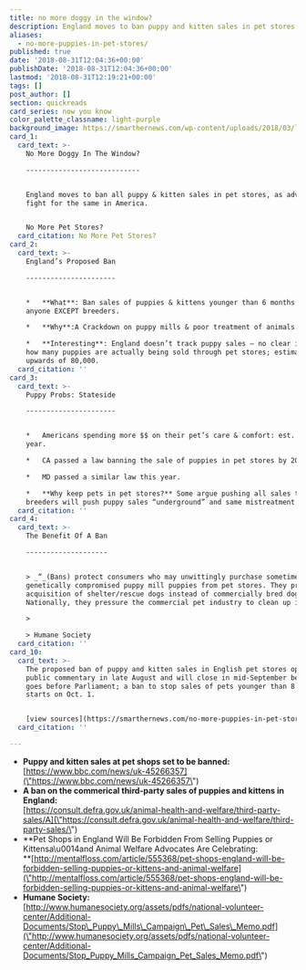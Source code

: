 ```yaml
---
title: no more doggy in the window?
description: England moves to ban puppy and kitten sales in pet stores. is america next?
aliases:
  - no-more-puppies-in-pet-stores/
published: true
date: '2018-08-31T12:04:36+00:00'
publishDate: '2018-08-31T12:04:36+00:00'
lastmod: '2018-08-31T12:19:21+00:00'
tags: []
post_author: []
section: quickreads
card_series: now you know
color_palette_classname: light-purple
background_image: https://smarthernews.com/wp-content/uploads/2018/03/lab_puppy_hero.jpg
card_1:
  card_text: >-
    No More Doggy In The Window?

    ----------------------------


    England moves to ban all puppy & kitten sales in pet stores, as advocates
    fight for the same in America.


    No More Pet Stores?
  card_citation: No More Pet Stores?
card_2:
  card_text: >-
    England’s Proposed Ban

    ----------------------


    *   **What**: Ban sales of puppies & kittens younger than 6 months old by
    anyone EXCEPT breeders.

    *   **Why**:A Crackdown on puppy mills & poor treatment of animals.

    *   **Interesting**: England doesn’t track puppy sales – no clear idea of
    how many puppies are actually being sold through pet stores; estimates
    upwards of 80,000.
  card_citation: ''
card_3:
  card_text: >-
    Puppy Probs: Stateside

    ----------------------


    *   Americans spending more $$ on their pet’s care & comfort: est. $70B this
    year.

    *   CA passed a law banning the sale of puppies in pet stores by 2019.

    *   MD passed a similar law this year.

    *   **Why keep pets in pet stores?** Some argue pushing all sales to
    breeders will push puppy sales “underground” and same mistreatment to occur.
  card_citation: ''
card_4:
  card_text: >-
    The Benefit Of A Ban

    --------------------


    > _“_(Bans) protect consumers who may unwittingly purchase sometimes sick or
    genetically compromised puppy mill puppies from pet stores. They promote the
    acquisition of shelter/rescue dogs instead of commercially bred dogs ….
    Nationally, they pressure the commercial pet industry to clean up its act.”

    > 

    > Humane Society
  card_citation: ''
card_10:
  card_text: >-
    The proposed ban of puppy and kitten sales in English pet stores opened for
    public commentary in late August and will close in mid-September before it
    goes before Parliament; a ban to stop sales of pets younger than 8 weeks old
    starts on Oct. 1.


    [view sources](https://smarthernews.com/no-more-puppies-in-pet-stores/)
  card_citation: ''

---
```

*   **Puppy and kitten sales at pet shops set to be banned:**  
    [https://www.bbc.com/news/uk-45266357](\"https://www.bbc.com/news/uk-45266357\")
*   **A ban on the commerical third-party sales of puppies and kittens in England:**  
    [https://consult.defra.gov.uk/animal-health-and-welfare/third-party-sales/A](\"https://consult.defra.gov.uk/animal-health-and-welfare/third-party-sales/\")
*   **Pet Shops in England Will Be Forbidden From Selling Puppies or Kittensa\\u0014and Animal Welfare Advocates Are Celebrating:  
    **[http://mentalfloss.com/article/555368/pet-shops-england-will-be-forbidden-selling-puppies-or-kittens-and-animal-welfare](\"http://mentalfloss.com/article/555368/pet-shops-england-will-be-forbidden-selling-puppies-or-kittens-and-animal-welfare\")
*   **Humane Society:**  
    [http://www.humanesociety.org/assets/pdfs/national-volunteer-center/Additional-Documents/Stop\_Puppy\_Mills\_Campaign\_Pet\_Sales\_Memo.pdf](\"http://www.humanesociety.org/assets/pdfs/national-volunteer-center/Additional-Documents/Stop_Puppy_Mills_Campaign_Pet_Sales_Memo.pdf\")